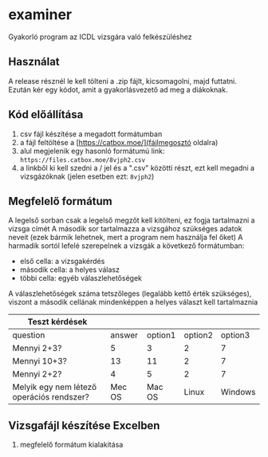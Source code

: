 # examiner

Gyakorló program az ICDL vizsgára való felkészüléshez

## Használat

A release résznél le kell tölteni a .zip fájlt, kicsomagolni, majd futtatni. Ezután kér egy kódot, amit a gyakorlásvezető ad meg a diákoknak.

## Kód előállítása
1. csv fájl készítése a megadott formátumban
2. a fájl feltöltése a [https://catbox.moe/](fájlmegosztó oldalra)
3. alul megjelenik egy hasonló formátumú link: `https://files.catbox.moe/8vjph2.csv`
4. a linkből ki kell szedni a / jel és a ".csv" közötti részt, ezt kell megadni a vizsgázóknak (jelen esetben ezt: `8vjph2`)


## Megfelelő formátum
A legelső sorban csak a legelső megzőt kell kitölteni, ez fogja tartalmazni a vizsga címét
A második sor tartalmazza a vizsgához szükséges adatok neveit (ezek bármik lehetnek, mert a program nem használja fel őket)
A harmadik sortól lefelé szerepelnek a vizsgák a következő formátumban:
- első cella: a vizsgakérdés
- második cella: a helyes válasz
- többi cella: egyéb válaszlehetőségek

A válaszlehetőségek száma tetszőleges (legalább kettő érték szükséges), viszont a második cellának mindenképpen a helyes választ kell tartalmaznia

| Teszt kérdések                            |        |         |         |         |
|-------------------------------------------|--------|---------|---------|---------|
| question                                  | answer | option1 | option2 | option3 |
| Mennyi 2+3?                               | 5      | 3       | 2       | 7       |
| Mennyi 10+3?                              | 13     | 11      | 2       | 7       |
| Mennyi 2+2?                               | 4      | 5       | 2       | 7       |
| Melyik egy nem létező operációs rendszer? | Mec OS | Mac OS  | Linux   | Windows |


## Vizsgafájl készítése Excelben
1. megfelelő formátum kialakítása